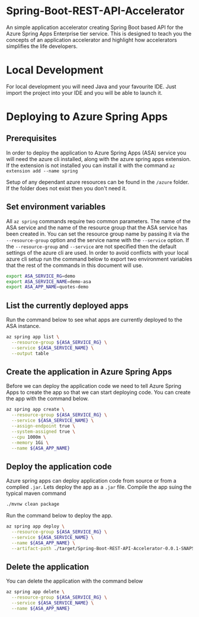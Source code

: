 # Spring-Boot-REST-API-Accelerator

An simple application accelerator creating Spring Boot based API for the
Azure Spring Apps Enterprise tier service. This is designed to teach you 
the concepts of an application accelerator and highlight how accelerators 
simplifies the life developers.

# Local Development

For local development you will need Java and your favourite IDE. 
Just import the project into your IDE and you will be able to launch it.

# Deploying to Azure Spring Apps

## Prerequisites

In order to deploy the application to Azure Spring Apps (ASA) service
you will need the azure cli installed, along with the azure
spring apps extension. If the extension is not installed
you can install it with the command `az extension add --name spring`

Setup of any dependant azure resources can be found in the
`/azure` folder. If the folder does not exist then you don't 
need it.

## Set environment variables
All `az spring` commands require two common parameters. The name of
the ASA service and the name of the resource group that the ASA
service has been created in. You can set the resource group name
by passing it via the `--resource-group` option and the service
name with the `--service` option. If the `--resource-group` and
`--service` are not specified then the default settings of the
azure cli are used. In order to avoid conflicts with your local
azure cli setup run the command below to export two environment
variables that the rest of the commands in this document will use.

```bash
export ASA_SERVICE_RG=demo 
export ASA_SERVICE_NAME=demo-asa 
export ASA_APP_NAME=quotes-demo
```

## List the currently deployed apps

Run the command below to see what apps are currently deployed
to the ASA instance.

```bash
az spring app list \
  --resource-group ${ASA_SERVICE_RG} \
  --service ${ASA_SERVICE_NAME} \
  --output table
```

## Create the application in Azure Spring Apps

Before we can deploy the application code we need to tell Azure Spring Apps
to create the app so that we can start deploying code. You can create the app
with the command below.

```bash
az spring app create \
  --resource-group ${ASA_SERVICE_RG} \
  --service ${ASA_SERVICE_NAME} \
  --assign-endpoint true \
  --system-assigned true \
  --cpu 1000m \
  --memory 1Gi \
  --name ${ASA_APP_NAME} 
```

## Deploy the application code

Azure spring apps can deploy application code from source or from a complied
`.jar`. Lets deploy the app as a `.jar` file. Compile the app suing the
typical maven command

```bash
./mvnw clean package
```
Run the command below to deploy the app.
```bash
az spring app deploy \
  --resource-group ${ASA_SERVICE_RG} \
  --service ${ASA_SERVICE_NAME} \
  --name ${ASA_APP_NAME} \
  --artifact-path ./target/Spring-Boot-REST-API-Accelerator-0.0.1-SNAPSHOT.jar
```

## Delete the application

You can delete the application with the command below

```bash
az spring app delete \
  --resource-group ${ASA_SERVICE_RG} \
  --service ${ASA_SERVICE_NAME} \
  --name ${ASA_APP_NAME} 
```

